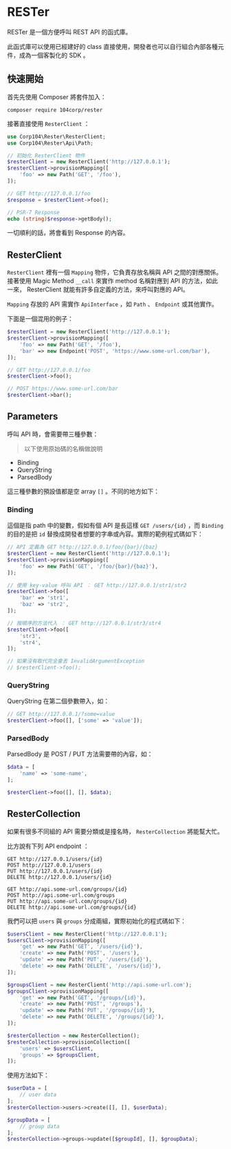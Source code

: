 # RESTer

RESTer 是一個方便呼叫 REST API 的函式庫。

此函式庫可以使用已經建好的 class 直接使用，開發者也可以自行組合內部各種元件，成為一個客製化的 SDK 。

## 快速開始

首先先使用 Composer 將套件加入：

```
composer require 104corp/rester 
```

接著直接使用 `ResterClient` ：

```php
use Corp104\Rester\ResterClient;
use Corp104\Rester\Api\Path;

// 初始化 ResterClient 物件
$resterClient = new ResterClient('http://127.0.0.1');
$resterClient->provisionMapping([
    'foo' => new Path('GET', '/foo'),
]);

// GET http://127.0.0.1/foo
$response = $resterClient->foo();

// PSR-7 Response
echo (string)$response->getBody();
```

一切順利的話，將會看到 Response 的內容。

## ResterClient

`ResterClient` 裡有一個 `Mapping` 物件，它負責存放名稱與 API 之間的對應關係。接著使用 Magic Method `__call` 來實作 method 名稱對應到 API 的方法，如此一來， ResterClient 就能有許多自定義的方法，來呼叫對應的 API。

`Mapping` 存放的 API 需實作 `ApiInterface` ，如 `Path` 、 `Endpoint` 或其他實作。

下面是一個混用的例子：

```php
$resterClient = new ResterClient('http://127.0.0.1');
$resterClient->provisionMapping([
    'foo' => new Path('GET', '/foo'),
    'bar' => new Endpoint('POST', 'https://www.some-url.com/bar'),
]);

// GET http://127.0.0.1/foo
$resterClient->foo();

// POST https://www.some-url.com/bar
$resterClient->bar();
```

## Parameters

呼叫 API 時，會需要帶三種參數：

> 以下使用原始碼的名稱做說明

* Binding
* QueryString
* ParsedBody

這三種參數的預設值都是空 array `[]` 。不同的地方如下：

### Binding

這個是指 path 中的變數，假如有個 API 是長這樣 `GET /users/{id}` ，而 `Binding` 的目的是把 `id` 替換成開發者想要的字串或內容。實際的範例程式碼如下：

```php
// API 定義為 GET http://127.0.0.1/foo/{bar}/{baz}
$resterClient = new ResterClient('http://127.0.0.1');
$resterClient->provisionMapping([
    'foo' => new Path('GET', '/foo/{bar}/{baz}'),
]);

// 使用 key-value 呼叫 API ： GET http://127.0.0.1/str1/str2
$resterClient->foo([
    'bar' => 'str1',
    'baz' => 'str2',
]);

// 按順序的方法代入 ： GET http://127.0.0.1/str3/str4
$resterClient->foo([
    'str3',
    'str4',
]);

// 如果沒有取代完全會丟 InvalidArgumentException
// $resterClient->foo();
```

### QueryString

QueryString 在第二個參數帶入，如：

```php
// GET http://127.0.0.1/?some=value
$resterClient->foo([], ['some' => 'value']);
```

### ParsedBody

ParsedBody 是 POST / PUT 方法需要帶的內容，如：

```php
$data = [
    'name' => 'some-name',
];

$resterClient->foo([], [], $data);
```

## ResterCollection

如果有很多不同組的 API 需要分類或是撞名時， `ResterCollection` 將能幫大忙。

比方說有下列 API endpoint ：

```
GET http://127.0.0.1/users/{id}
POST http://127.0.0.1/users
PUT http://127.0.0.1/users/{id}
DELETE http://127.0.0.1/users/{id}

GET http://api.some-url.com/groups/{id}
POST http://api.some-url.com/groups
PUT http://api.some-url.com/groups/{id}
DELETE http://api.some-url.com/groups/{id}
```

我們可以把 `users` 與 `groups` 分成兩組，實際初始化的程式碼如下：

```php
$usersClient = new ResterClient('http://127.0.0.1');
$usersClient->provisionMapping([
    'get' => new Path('GET', '/users/{id}'),
    'create' => new Path('POST', '/users'),
    'update' => new Path('PUT', '/users/{id}'),
    'delete' => new Path('DELETE', '/users/{id}'),
]);

$groupsClient = new ResterClient('http://api.some-url.com');
$groupsClient->provisionMapping([
    'get' => new Path('GET', '/groups/{id}'),
    'create' => new Path('POST', '/groups'),
    'update' => new Path('PUT', '/groups/{id}'),
    'delete' => new Path('DELETE', '/groups/{id}'),
]);

$resterCollection = new ResterCollection();
$resterCollection->provisionCollection([
    'users' => $usersClient,
    'groups' => $groupsClient,
]);
```

使用方法如下：

```php
$userData = [
    // user data
];
$resterCollection->users->create([], [], $userData);

$groupData = [
    // group data
];
$resterCollection->groups->update([$groupId], [], $groupData);
```
